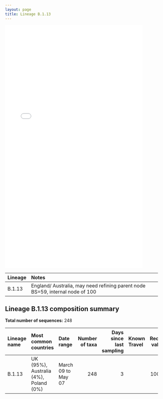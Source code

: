 ```yaml
---
layout: page
title: Lineage B.1.13
---
```




<embed src="../assets/images/B.1.13.pdf" type="application/pdf" width="90%" height="800px" />


| Lineage | Notes |
|:-----|:-----|
| B.1.13 | England/ Australia, may need refining parent node BS=59, internal node of 100 |

<h2>Lineage B.1.13 composition summary </h2>

<strong>Total number of sequences:</strong> 248

| Lineage name | Most common countries | Date range | Number of taxa |  Days since last sampling | Known Travel | Recall value |
|:-----|:-----|:-------|-------:|-------:|:---------|--------:|
| B.1.13 | UK (95%), Australia (4%), Poland (0%) | March 09 to May 07 | 248 | 3 |  | 100.0 |

